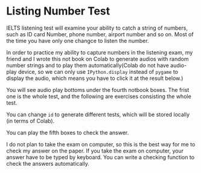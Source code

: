 # Listing Number Test

IELTS listening test will examine your ability to catch a string of numbers, such as ID card Number, phone number, airport number and so on. Most of the time you have only one changce to listen the number.

In order to practice my ability to capture numbers in the listening exam, my friend and I wrote this not book on Colab to generate audios with random number strings and to play them automatically(Colab do not have audio-play device, so we can only use `IPython.display` instead of `pygame` to display the audio, which means you have to click it at the result below.)

You will see audio play bottoms under the fourth notbook boxes. The frist one is the whole test, and the following are exercises consisting the whole test.

You can change `id` to generate different tests, which will be stored locally (in terms of Colab).

You can play the fifth boxes to check the answer.

I do not plan to take the exam on computer, so this is the best way for me to check my answer on the paper. If you take the exam on computer, your answer have to be typed by keyboard. You can write a checking function to check the answers automatically.
